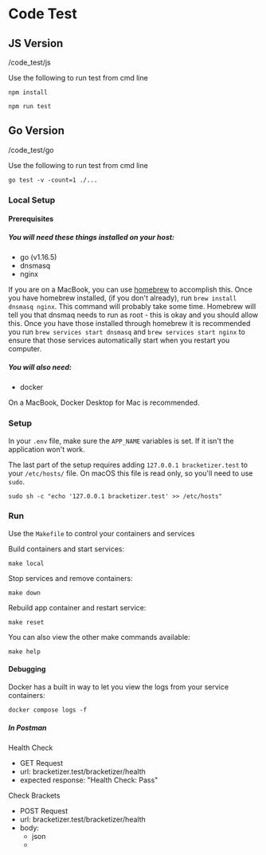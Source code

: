 # Code Test

## JS Version
/code_test/js

Use the following to run test from cmd line
```shell
npm install

npm run test
```

## Go Version
/code_test/go

Use the following to run test from cmd line
```shell
go test -v -count=1 ./...
```

### Local Setup

#### Prerequisites

##### You will need these things installed on your host:

- go (v1.16.5)
- dnsmasq
- nginx

If you are on a MacBook, you can use [homebrew](https://brew.sh/) to accomplish this.
Once you have homebrew installed, (if you don't already), run `brew install dnsmasq nginx`. This command will probably take some time.
Homebrew will tell you that dnsmaq needs to run as root - this is okay and you should allow this.
Once you have those installed through homebrew it is recommended you run `brew services start dnsmasq`
and `brew services start nginx` to ensure that those services automatically start when you restart you computer.
##### You will also need:

- docker

On a MacBook, Docker Desktop for Mac is recommended.

### Setup

In your `.env` file, make sure the `APP_NAME` variables is set. If it isn't the application won't work.

The last part of the setup requires adding `127.0.0.1 bracketizer.test` to your `/etc/hosts/` file. On macOS this file is
read only, so you'll need to use `sudo`.
```shell
sudo sh -c "echo '127.0.0.1 bracketizer.test' >> /etc/hosts"
```

### Run
Use the `Makefile` to control your containers and services

Build containers and start services:
```shell
make local
```
Stop services and remove containers:
```shell
make down
```
Rebuild app container and restart service:
```shell
make reset
```

You can also view the other make commands available:
```shell
make help
```


#### Debugging
Docker has a built in way to let you view the logs from your service containers:
```shell
docker compose logs -f
```

##### In Postman
Health Check
- GET Request
- url: bracketizer.test/bracketizer/health
- expected response: "Health Check: Pass"

Check Brackets
- POST Request
- url: bracketizer.test/bracketizer/health
- body:
    - json
    -